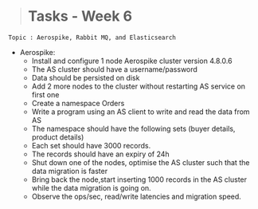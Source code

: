 ># Tasks - Week 6

```
Topic : Aerospike, Rabbit MQ, and Elasticsearch
```

* Aerospike:
    * Install and configure 1 node Aerospike cluster version 4.8.0.6
    * The AS cluster should have a username/password
    * Data should be persisted on disk
    * Add 2 more nodes to the cluster without restarting AS service on first one
    * Create a namespace Orders
    * Write a program using an AS client to write and read the data from AS
    * The namespace should have the following sets (buyer details, product details)
    * Each set should have 3000 records.
    * The records should have an expiry of 24h
    * Shut down one of the nodes, optimise the AS cluster such that the data migration is faster
    * Bring back the node,start inserting 1000 records in the AS cluster while the data migration is going on.
    * Observe the ops/sec, read/write latencies and migration speed.